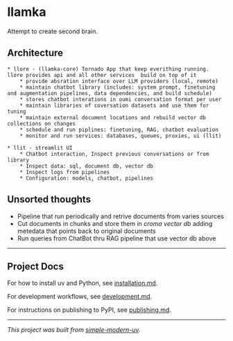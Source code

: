 # llamka

Attempt to create second brain.

## Architecture

    * llore - (llamka-core) Tornado App that keep everithing running. llore provides api and all other services  build on top of it
        * provide absration interface over LLM providers (local, remote)
        * maintain chatbot library (includes: system prompt, finetuning and augmentation pipelines, data dependencies, and build schedule)
        * stores chatbot interations in oumi conversation format per user
        * maintain libraries of coversation datasets and use them for tuning
        * maintain external document locations and rebuild vector db collections on changes
        * schedule and run piplines: finetuning, RAG, chatbot evaluation 
        * monitor and run services: databases, queues, proxies, ui (llit)

    * llit - streamlit UI 
        * Chatbot interaction, Inspect previous conversations or from library
        * Inspect data: sql, document db, vector db
        * Inspect logs from pipelines
        * Configuration: models, chatbot, pipelines




 ## Unsorted thoughts

* Pipeline that run periodically and retrive documents from varies sources
* Cut documents in chunks and store them in *croma vector db* adding metedata that points back to original documents
* Run queries from ChatBot thru RAG pipeline that use vector db above


* * *

## Project Docs

For how to install uv and Python, see [installation.md](installation.md).

For development workflows, see [development.md](development.md).

For instructions on publishing to PyPI, see [publishing.md](publishing.md).

* * *

*This project was built from
[simple-modern-uv](https://github.com/jlevy/simple-modern-uv).*
